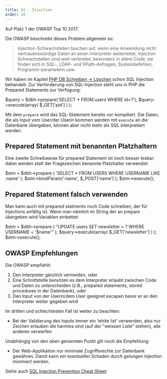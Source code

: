 ```yaml
---
title: A1 - Injection
order: 10
---
```


Auf Platz 1 der OWASP Top 10 2017.

Die OWASP beschreibt dieses Problem allgemein so:

> Injection-Schwachstellen tauchen auf, wenn eine Anwendung nicht vertrauenswürdige Daten an einen Interpreter weiterleitet. Injection Schwachstellen sind weit verbreitet, besonders in altem Code; sie finden sich in SQL-, LDAP- und XPath-Anfragen, Systembefehlen, Programm-parametern usw.

Wir haben im Kapitel [PHP DB Schreiben &rarr; Löschen](/php-db-schreiben/daten-loeschen/) schon SQL Injection behandelt.
Zur Verhinderung von SQL-Injection steht uns in PHP die Prepared Statements zur Verfügung:

<php caption="Prepared Statements verhindern SQL Injection">
$query = $dbh->prepare('SELECT * FROM users WHERE id=?');
$query->execute(array( $_GET['pid'] ) );
</php>

Mit dem `prepare` wird das SQL-Statement bereits vor-kompiliert. Die Daten,
die als Input vom User/der Userin kommen werden mit `execute` an die Datenbank
übergeben, können aber nicht mehr als SQL interpretiert werden.

## Prepared Statement mit benannten Platzhaltern

Eine zweite Schreibweise für prepared Statement ist noch besser lesbar: dabei
werden statt der Fragezeichen benannte Platzhalter verwendet:

<php caption="Prepared Statements mit benanntem Parameter">
$stm = $dbh->prepare ( 'SELECT * FROM USERS WHERE USERNAME LIKE :name' );
$stm->bindParam(':name', $_POST['name'] );
$stm->execute();
</php>


## Prepared Statement falsch verwenden

Man kann auch mit prepared statments noch Code schreiben, der für Injections anfällig ist.
Wenn man nämlich im String der an prepare übergeben wird Variablen einbettet: 


<php caption="Prepared Statements falsch gmacht">
$stm = $dbh->prepare ( "UPDATE users SET newsletter = ? WHERE USERNAME = '$name'" );
$query->execute(array( $_GET['newsletter'] ) );
$stm->execute();
</php>


## OWASP Empfehlungen

Die OWASP empfiehlt:

1. Den Interpreter gänzlich vermeiden, oder
2. Eine Schnittstelle benutzen es dem Interpreter erlaubt zwischen Code und Daten zu unterscheiden (z.B., prepared statements, stored procedures in der Datenbank), oder
3. Den Input von der Userin/dem User geeignet escapen bevor er an den Interpreter weiter gegeben wird

Im dritten und schlechtesten Fall ist weiter zu beachten:

* Bei der Validierung des Inputs immer ein ‘white list’ verwenden, also nur Zeichen erlauben die harmlos sind (auf der "weissen Liste" stehen), alle anderen verwerfen

Unabhängig von den oben genannten Punkt gilt noch die Empfehlung:

* Der Web-Applikation nur minimale Zugriffsrechte zur Datenbank gewähren. Damit kann ein eventueller Schaden durch gelungen Injection minimiert werden.


Siehe auch [SQL Injection Prevention Cheat Sheet](https://www.owasp.org/index.php/SQL_Injection_Prevention_Cheat_Sheet)

